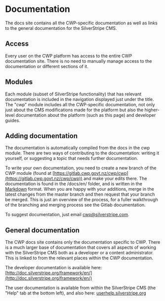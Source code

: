 # Documentation

The docs site contains all the CWP-specific documentation as well as links to the general documentation for the
SilverStripe CMS.

## Access

Every user on the CWP platform has access to the entire CWP documentation site. There is no need to manually manage
access to the documentation or different sections of it.

## Modules

Each module (subset of SilverStripe functionality) that has relevant documentation is included in the navigation
displayed just under the title. The "cwp" module includes all the CWP-specific documentation, not only just about the
CMS modifications made for the platform but also the higher-level documentation about the platform (such as this page)
and developer guides.

## Adding documentation

The documentation is automatically compiled from the docs in the cwp module. There are two ways of contributing to the
documentation: writing it yourself, or suggesting a topic that needs further documentation.

To write your own documentation, you need to create a new branch of the CWP module (found at 
[https://gitlab.cwp.govt.nz/cwp/cwp](https://gitlab.cwp.govt.nz/cwp/cwp)) and make your edits there. The documentation
is found in the /docs/en/ folder, and is written in the [Markdown](http://daringfireball.net/projects/markdown/)
format. When you are happy with your additions, merge in the latest changes from the master branch and then request
that your branch be merged. This is just an overview of the process, for a fuller walkthrough of the branching and
merging process see the Gitlab documentation.

To suggest documentation, just email [cwp@silverstripe.com](mailto:cwp@silverstripe.com).

## General documentation

The CWP docs site contains only the documentation specific to CWP. There is a much larger base of documentation that
covers all aspects of working with the SilverStripe CMS both as a developer or a content administrator. This is linked
to from the relevant places within the CWP documentation.

The developer documentation is available here:
[http://doc.silverstripe.org/framework/en/](http://doc.silverstripe.org/framework/en/)

The user documentation is available from within the SilverStripe CMS (the "Help" tab at the bottom left), and also
here: [userhelp.silverstripe.org](userhelp.silverstripe.org)